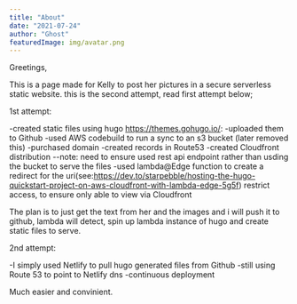 ```yaml
---
title: "About" 
date: "2021-07-24" 
author: "Ghost" 
featuredImage: img/avatar.png
---
```


Greetings,   

This is a page made for Kelly to post her pictures in a secure serverless static website. 
this is the second attempt, read first attempt below;


1st attempt:

-created static files using hugo https://themes.gohugo.io/:
-uploaded them to Github
-used AWS codebuild to run a sync to an s3 bucket (later removed this)
-purchased domain
-created records in Route53
-created Cloudfront distribution
--note: need to ensure used rest api endpoint rather than usding the bucket to serve the files
-used lambda@Edge function to create a redirect for the uri(see:https://dev.to/starpebble/hosting-the-hugo-quickstart-project-on-aws-cloudfront-with-lambda-edge-5g5f)
restrict access, to ensure only able to view via Cloudfront

The plan is to just get the text from her and the images and i will push it to github, lambda will detect, spin up lambda instance of hugo and create static files to serve.


2nd attempt:

-I simply used Netlify to pull hugo generated files from Github
-still using Route 53 to point to Netlify dns
-continuous deployment

Much easier and convinient.
